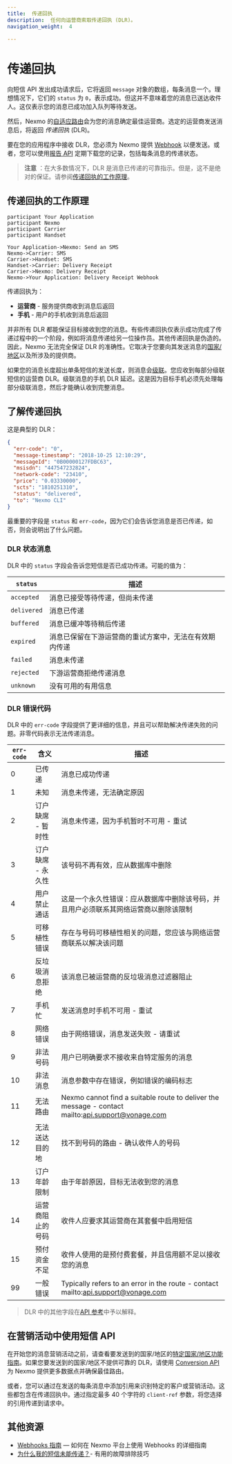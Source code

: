 ```yaml
---
title:  传递回执
description:  任何向运营商索取传递回执 (DLR)。
navigation_weight:  4

---
```



传递回执
====

向短信 API 发出成功请求后，它将返回 `message` 对象的数组，每条消息一个。理想情况下，它们的 `status` 为 `0`，表示成功。但这并不意味着您的消息已送达收件人。这仅表示您的消息已成功加入队列等待发送。

然后，Nexmo 的[自适应路由](https://help.nexmo.com/hc/en-us/articles/218435987-What-is-Nexmo-Adaptive-Routing-)会为您的消息确定最佳运营商。选定的运营商发送消息后，将返回 *传递回执* (DLR)。

要在您的应用程序中接收 DLR，您必须为 Nexmo 提供 [Webhook](/concepts/guides/webhooks) 以便发送。或者，您可以使用[报告 API](/reports/overview) 定期下载您的记录，包括每条消息的传递状态。

> **注意** ：在大多数情况下，DLR 是消息已传递的可靠指示。但是，这不是绝对的保证。请参阅[传递回执的工作原理](#how-delivery-receipts-work)。

传递回执的工作原理
---------

```sequence_diagram
participant Your Application
participant Nexmo
participant Carrier
participant Handset

Your Application->Nexmo: Send an SMS
Nexmo->Carrier: SMS
Carrier->Handset: SMS
Handset->Carrier: Delivery Receipt
Carrier->Nexmo: Delivery Receipt
Nexmo->Your Application: Delivery Receipt Webhook
```

传递回执为：

* **运营商** - 服务提供商收到消息后返回
* **手机** - 用户的手机收到消息后返回

并非所有 DLR 都能保证目标接收到您的消息。有些传递回执仅表示成功完成了传递过程中的一个阶段，例如将消息传递给另一位操作员。其他传递回执是伪造的。因此，Nexmo 无法完全保证 DLR 的准确性。它取决于您要向其发送消息的[国家/地区](/messaging/sms/guides/country-specific-features)以及所涉及的提供商。

如果您的消息长度超出单条短信的发送长度，则消息会[级联](/messaging/sms/guides/concatenation-and-encoding)。您应收到每部分级联短信的运营商 DLR。级联消息的手机 DLR 延迟。这是因为目标手机必须先处理每部分级联消息，然后才能确认收到完整消息。

了解传递回执
------

这是典型的 DLR：

```json
{
  "err-code": "0",
  "message-timestamp": "2018-10-25 12:10:29",
  "messageId": "0B00000127FDBC63",
  "msisdn": "447547232824",
  "network-code": "23410",
  "price": "0.03330000",
  "scts": "1810251310",
  "status": "delivered",
  "to": "Nexmo CLI"
}
```

最重要的字段是 `status` 和 `err-code`，因为它们会告诉您消息是否已传递，如否，则会说明出了什么问题。

### DLR 状态消息

DLR 中的 `status` 字段会告诉您短信是否已成功传递。可能的值为：

|  `status`   |             描述              |
|-------------|-----------------------------|
| `accepted`  | 消息已接受等待传递，但尚未传递             |
| `delivered` | 消息已传递                       |
| `buffered`  | 消息已缓冲等待稍后传递                 |
| `expired`   | 消息已保留在下游运营商的重试方案中，无法在有效期内传递 |
| `failed`    | 消息未传递                       |
| `rejected`  | 下游运营商拒绝传递消息                 |
| `unknown`   | 没有可用的有用信息                   |

### DLR 错误代码

DLR 中的 `err-code` 字段提供了更详细的信息，并且可以帮助解决传递失败的问题。非零代码表示无法传递消息。

| `err-code` |      含义      |                                                                  描述                                                                  |
|------------|--------------|--------------------------------------------------------------------------------------------------------------------------------------|
| 0          | 已传递          | 消息已成功传递                                                                                                                              |
| 1          | 未知           | 消息未传递，无法确定原因                                                                                                                         |
| 2          | 订户缺席 - 暂时性 | 消息未传递，因为手机暂时不可用 - 重试                                                                                                               |
| 3          | 订户缺席 - 永久性 | 该号码不再有效，应从数据库中删除                                                                                                                     |
| 4          | 用户禁止通话       | 这是一个永久性错误：应从数据库中删除该号码，并且用户必须联系其网络运营商以删除该限制                                                                                           |
| 5          | 可移植性错误       | 存在与号码可移植性相关的问题，您应该与网络运营商联系以解决该问题                                                                                                     |
| 6          | 反垃圾消息拒绝      | 该消息已被运营商的反垃圾消息过滤器阻止                                                                                                                  |
| 7          | 手机忙          | 发送消息时手机不可用 - 重试                                                                                                                    |
| 8          | 网络错误         | 由于网络错误，消息发送失败 - 请重试                                                                                                                |
| 9          | 非法号码         | 用户已明确要求不接收来自特定服务的消息                                                                                                                  |
| 10         | 非法消息         | 消息参数中存在错误，例如错误的编码标志                                                                                                                  |
| 11         | 无法路由         | Nexmo cannot find a suitable route to deliver the message - contact mailto:[api.support@vonage.com](mailto:api.support@vonage.com) |
| 12         | 无法送达目的地      | 找不到号码的路由 - 确认收件人的号码                                                                                                                |
| 13         | 订户年龄限制       | 由于年龄原因，目标无法收到您的消息                                                                                                                    |
| 14         | 运营商阻止的号码     | 收件人应要求其运营商在其套餐中启用短信                                                                                                                  |
| 15         | 预付资金不足       | 收件人使用的是预付费套餐，并且信用额不足以接收您的消息                                                                                                          |
| 99         | 一般错误         | Typically refers to an error in the route - contact mailto:[api.support@vonage.com](mailto:api.support@vonage.com)                 |

> DLR 中的其他字段在[API 参考](/api/sms#delivery-receipt)中予以解释。

在营销活动中使用短信 API
--------------

在开始您的消息营销活动之前，请查看要发送到的国家/地区的[特定国家/地区功能指南](/messaging/sms/guides/country-specific-features)。如果您要发送到的国家/地区不提供可靠的 DLR，请使用 [Conversion API](/messaging/conversion-api/overview)为 Nexmo 提供更多数据点并确保最佳路由。

或者，您可以通过在发送的每条消息中添加引用来识别特定的客户或营销活动。这些都包含在传递回执中。通过指定最多 40 个字符的 `client-ref` 参数，将您选择的引用传递到请求中。

其他资源
----

* [Webhooks 指南](/concepts/guides/webhooks) — 如何在 Nexmo 平台上使用 Webhooks 的详细指南
* [为什么我的短信未能传递？](https://help.nexmo.com/hc/en-us/articles/204016013-Why-was-my-SMS-not-delivered-)- 有用的故障排除技巧


